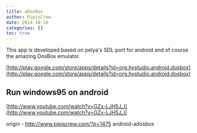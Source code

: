 ```yaml
---
title: aDosBox
author: PipisCrew
date: 2014-10-10
categories: []
toc: true
---
```


This app is developed based on pelya's SDL port for android and of course the amazing DosBox emulator.

[http://play.google.com/store/apps/details?id=org.hystudio.android.dosbox](http://play.google.com/store/apps/details?id=org.hystudio.android.dosbox)

## Run windows95 on android

[http://www.youtube.com/watch?v=GZx-LJH5J_I](http://www.youtube.com/watch?v=GZx-LJH5J_I)

origin - http://www.pipiscrew.com/?p=1475 android-adosbox